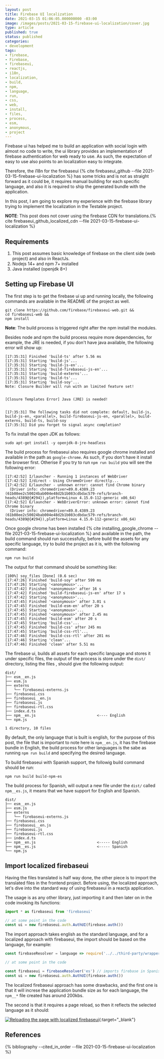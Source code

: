 ```yaml
---
layout: post
title: Firebase UI localization
date: 2021-03-15 01:06:05.000000000 -03:00
image: /images/posts/2021-03-15-firebase-ui-localization/cover.jpg
type: article
published: true
status: published
categories:
- development
tags:
- firebase,
- Firebase,
- firebaseui,
- reactjs,
- i18n,
- localization,
- build,
- npm,
- language,
- run,
- css,
- web,
- install,
- files,
- process,
- esm,
- anonymous,
- project
---
```


Firebase ui has helped me to build an application with social login
with almost no code to write, the ui library provides an implementation
of firebase authentication for web ready to use. As such, the expectation
of easy to use also points to an localization easy to integrate.

Therefore, the i18n for the firebaseui {% cite firebaseui_github --file 2021-03-15-firebase-ui-localization %} has some tricks and is not as
straight forward as it could be, it requires manual building for
each specific language, and also it is required to ship the generated
bundle with the application.

In this post, I am going to explore my experience with the firebase library
trying to implement the localization in the Testable project.

**NOTE**: This post does not cover using the firebase CDN for translations.{% cite firebaseui_github_localized_cdn --file 2021-03-15-firebase-ui-localization %}

## Requirements

1. This post assumes basic knowledge of firebase on the client side (web project) and also in ReactJs.
2. Nodejs 14+ and npm 7+ installed
3. Java installed (openjdk 8+)

## Setting up Firebase UI

The first step is to get the firebase ui up and running locally, the following
commands are available in the README of the project as well.

```
git clone https://github.com/firebase/firebaseui-web.git &&
cd firebaseui-web &&
npm install
```

**Note**: The build process is triggered right after the npm install the modules.

Besides node and npm the build process require more dependencies, for example,
the JRE is needed, if you don't have java available, the following error
will show up:

```
[17:35:31] Finished 'build-ts' after 5.56 ms
[17:35:31] Starting 'build-js'...
[17:35:31] Starting 'build-js-en'...
[17:35:31] Starting 'build-firebaseui-js-en'...
[17:35:31] Starting 'build-externs'...
[17:35:31] Starting 'build-ts'...
[17:35:31] Starting 'build-soy'...
Note: Closure Builder will run with an limited feature set!


[Closure Templates Error] Java (JRE) is needed!


[17:35:31] The following tasks did not complete: default, build-js, build-js-en, <parallel>, build-firebaseui-js-en, <parallel>, build-externs, build-ts, build-soy
[17:35:31] Did you forget to signal async completion?
```

To fix install the open JDK as follows:

```
sudo apt-get install -y openjdk-8-jre-headless
```

The build process for firebaseui also requires google chrome installed
and available in the path as `google-chrome`. As such, if you don't have it
install the browser first. Otherise if you try to run `npm run build` you will
see the following error:

```
[17:42:52] I/launcher - Running 1 instances of WebDriver
[17:42:52] I/direct - Using ChromeDriver directly...                          
[17:42:52] E/launcher - unknown error: cannot find Chrome binary
  (Driver info: chromedriver=89.0.4389.23 (61b08ee2c50024bab004e48d2b1b083cdbdac579-refs/branch-heads/4389@{#294}),platform=Linux 4.15.0-112-generic x86_64)
[17:42:52] E/launcher - WebDriverError: unknown error: cannot find Chrome binary
  (Driver info: chromedriver=89.0.4389.23 (61b08ee2c50024bab004e48d2b1b083cdbdac579-refs/branch-heads/4389@{#294}),platform=Linux 4.15.0-112-generic x86_64)
```

Once google chrome has been installed {% cite installing_google_chrome --file 2021-03-15-firebase-ui-localization %} and available in the path, the build
command should run successfully, before build the assets for any specific
language, try to build the project as it is, with the following command:

```
npm run build
```

The output for that command should be something like:

```
[100%] soy_files [Done] (0.6 sec)
[17:47:26] Finished 'build-soy' after 599 ms
[17:47:26] Starting '<anonymous>'...
[17:47:42] Finished '<anonymous>' after 16 s
[17:47:42] Finished 'build-firebaseui-js-en' after 17 s
[17:47:42] Starting '<anonymous>'...
[17:47:45] Finished '<anonymous>' after 3.01 s
[17:47:45] Finished 'build-esm-en' after 20 s
[17:47:45] Starting '<anonymous>'...
[17:47:45] Finished '<anonymous>' after 2.45 ms
[17:47:45] Finished 'build-esm' after 20 s
[17:47:45] Starting 'build-css'...
[17:47:45] Finished 'build-css' after 245 ms
[17:47:45] Starting 'build-css-rtl'...
[17:47:46] Finished 'build-css-rtl' after 201 ms
[17:47:46] Starting 'clean'...
[17:47:46] Finished 'clean' after 5.51 ms
```

The firebase ui, builds all assets for each specific language and 
stores it under specific files, the output of the process is store under the
`dist/` directory, listing the files , should give the following output:

```
dist/
├── esm__en.js
├── esm.js
├── externs
│   └── firebaseui-externs.js
├── firebaseui.css
├── firebaseui__en.js
├── firebaseui.js
├── firebaseui-rtl.css
├── index.d.ts
├── npm__en.js                            <---- English
└── npm.js

1 directory, 10 files
```

By default, the only language that is built is english, for the purpose
of this post, the file that is important to note here is `npm__en.js`, it
has the firebase bundle in English, the build process for other languages
is the sabe as running `npm run build` and specifying the desired language.

To build firebaseui with Spanish support, the followig build command should
be run:

```
npm run build build-npm-es
```

The build process for Spanish, will output a new file under the `dist/`
called `npm__es.js`, it means that we have support for English and Spanish.

```
dist/
├── esm__en.js
├── esm.js
├── externs
│   └── firebaseui-externs.js
├── firebaseui.css
├── firebaseui__en.js
├── firebaseui.js
├── firebaseui-rtl.css
├── index.d.ts
├── npm__en.js                            <----- English
├── npm__es.js                            <----- Spanish
└── npm.js
```

## Import localized firebaseui

Having the files translated is half way done, the other piece is to
import the translated files in the frontend project. Before using,
the localized approach, let's dive into the standard way of using firebaseui
in a reactjs application.

The usage is as any other library, just importing it and then later on
in the code invoking its functions:

```javascript
import * as firebaseui from 'firebaseui'

// at some point in the code
const ui = new firebaseui.auth.AuthUI(firebase.auth())
```

The import approach takes english as the standard language, and for a
localized approach with firebaseui, the import should be based
on the language, for example:

```javascript
const firebaseResolver = language => require('../../third-party/wrappers/firebaseui/npm__' + language);

// at some point in the code

const firebaseui = firebaseResolver('es') // imports firebase in Spanish
const ui = new firebaseui.auth.AuthUI(firebase.auth())
```

The localized firebaseui approach has some drawbacks, and the first one is
that it will increse the application bundle size as for each language,
the `npm__*` file created has around 200kbs.

The second is that it requires a page reload, so then it reflects
the selected language as it should:

[![Reloading the page with localized firebaseui](/images/posts/2021-03-15-firebase-ui-localization/localized-firebaseui.gif)](/images/posts/2021-03-15-firebase-ui-localization/localized-firebaseui.gif){:target="_blank"}

## References

{% bibliography --cited_in_order --file 2021-03-15-firebase-ui-localization %}